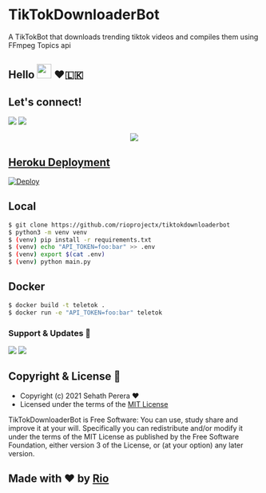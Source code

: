 # TikTokDownloaderBot

A TikTokBot that downloads trending tiktok videos and compiles them using FFmpeg Topics api

## Hello <img src="https://github.com/TheDudeThatCode/TheDudeThatCode/blob/master/Assets/Hi.gif" width="29px"> ❤️🇱🇰

## Let's connect!
<p>
    <a href="https://t.me/riogroupsupport" target="blank"><img src="https://img.shields.io/badge/@TeamEliza-30302f?style=flat&logo=telegram" /></a>
    <a href="https://t.me/Tiktokriobot" target="blank"><img src="https://img.shields.io/badge/@ElizaTDB-30302f?style=flat&logo=telegram" /></a>


<p align="center"><a href="https://t.me/tiktokriobot"> <img src="https://telegra.ph/file/f197cca7f4656dbf01dc4.jpg"></p>
<p align="center">

## Heroku Deployment
[![Deploy](https://www.herokucdn.com/deploy/button.svg)](https://heroku.com/deploy?template=https://github.com/rioprojectx/TiktokDownloaderBot)


## Local

```bash
$ git clone https://github.com/rioprojectx/tiktokdownloaderbot
$ python3 -m venv venv
$ (venv) pip install -r requirements.txt
$ (venv) echo "API_TOKEN=foo:bar" >> .env
$ (venv) export $(cat .env)
$ (venv) python main.py
```

## Docker

```bash
$ docker build -t teletok .
$ docker run -e "API_TOKEN=foo:bar" teletok
```






### Support & Updates 🎑
<a href="https://t.me/riogroupsupport"><img src="https://img.shields.io/badge/Join-Group%20Support-blue.svg?style=for-the-badge&logo=Telegram"></a> <a href="https://t.me/rioprojects"><img src="https://img.shields.io/badge/Join-Updates%20Channel-blue.svg?style=for-the-badge&logo=Telegram"></a>
  
## Copyright & License 👮

 - Copyright (c) 2021 Sehath Perera ❤️️
 - Licensed under the terms of the [MIT License](https://github.com/PereraSehath/TikTokDownloaderBot/blob/main/LICENSE)
    
TikTokDownloaderBot is Free Software: You can use, study share and improve it at your will. Specifically you can redistribute and/or modify it under the terms of the MIT License as published by the Free Software Foundation, either version 3 of the License, or (at your option) any later version.    
## Made with ♥️ by [Rio](https://github.com/rioprojectx)
